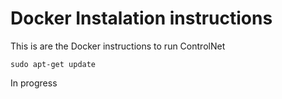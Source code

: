 # Docker Instalation instructions

This is are the Docker instructions to run ControlNet

`
sudo apt-get update
`

In progress

